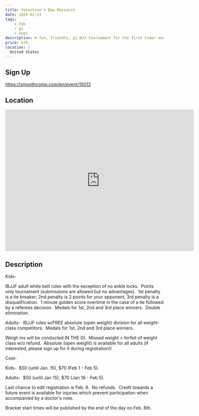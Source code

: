 ```yaml
---
title: Valentine's Day Massacre
date: 2024-02-11
tags:
    - Feb
    - gi 
    - nogi 
description: A fun, friendly, gi BJJ tournament for the first timer and experienced competitor alike!
price: $70
location: |
  United States
---
```

## Sign Up
https://smoothcomp.com/en/event/15013

## Location
<iframe src="https://www.google.com/maps/embed?pb=!1m18!1m12!1m3!1d12345.6789!2d!3d!2m3!1f0!2f0!3f0!3m2!1i1024!2i768!4f13.1!3m3!1m2!1s0x0%3A0x0!2z!5e0!3m2!1sen!2sus!4v1234567890" width="600" height="450" style="border:0;" allowfullscreen="" loading="lazy"></iframe>

## Description
Kids-


IBJJF adult white belt rules with the exception of no ankle locks.  Points only tournament (submissions are allowed but no advantages).  1st penalty is a tie breaker; 2nd penalty is 2 points for your opponent; 3rd penalty is a disqualification.  1 minute golden score overtime in the case of a tie followed by a referees decision.  Medals for 1st, 2nd and 3rd place winners.  Double elimination.


Adults-  IBJJF rules w/FREE absolute (open weight) division for all weight-class competitors.  Medals for 1st, 2nd and 3rd place winners.


Weigh ins will be conducted IN THE GI.  Missed weight = forfeit of weight class w/o refund.  Absolute (open weight) is available for all adults (if interested, please sign up for it during registration!)


Cost-  



Kids-  $50 (until Jan. 15), $70 (Feb 1 - Feb 5).


Adults-  $50 (until Jan 15), $70 (Jan 16 - Feb 5).



Last chance to edit registration is Feb. 6.  No refunds.  Credit towards a future event is available for injuries which prevent participation when accompanied by a doctor's note.


Bracket start times will be published by the end of the day on Feb. 8th.